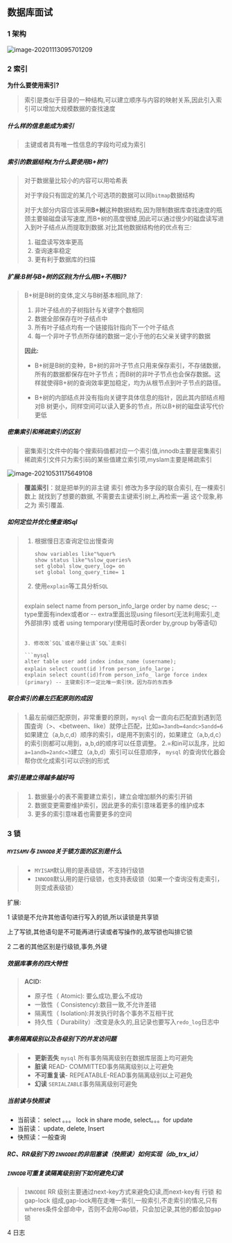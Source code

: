 ## 数据库面试

### 1 架构

![image-20201113095701209](C:\Users\37779\AppData\Roaming\Typora\typora-user-images\image-20201113095701209.png)

### 2 索引

**为什么要使用索引?**

> 索引是类似于目录的一种结构,可以建立顺序与内容的映射关系,因此引入索引可以增加大规模数据的查找速度

##### **什么样的信息能成为索引**

> 主键或者具有唯一性信息的字段均可成为索引

##### **索引的数据结构(为什么要使用B+树?)**

> 对于数据量比较小的内容可以用哈希表
>
> 对于字段只有固定的某几个可选项的数据可以同`bitmap`数据结构
>
> 对于大部分内容应该采用**B+树**这种数据结构,因为限制数据库查找速度的瓶颈主要输磁盘读写速度,而B+树的高度很矮,因此可以通过很少的磁盘读写进入到叶子结点从而提取到数据.对比其他数据结构他的优点有三:
>
> 1. 磁盘读写效率更高
> 2. 查询速率稳定
> 3. 更有利于数据库的扫描

##### 扩展:B树与B+树的区别(为什么用B+不用B)?

> B+树是B树的变体,定义与B树基本相同,除了:
>
> 1. 非叶子结点的子树指针与关键字个数相同
> 2. 数据全部保存在叶子结点中
> 3. 所有叶子结点均有一个链接指针指向下一个叶子结点
> 4. 每一个非叶子节点所存储的数据一定小于他的右父亲关键字的数据
>
> **因此:**
>
> - B+树是B树的变种，B+树的非叶子节点只用来保存索引，不存储数据，所有的数据都保存在叶子节点；而B树的非叶子节点也会保存数据。这样就使得B+树的查询效率更加稳定，均为从根节点到叶子节点的路径。
>
> - B+树的内部结点并没有指向关键字具体信息的指针，因此其内部结点相对B 树更小，同样空间可以读入更多的节点，所以B+树的磁盘读写代价更低

##### 密集索引和稀疏索引的区别

> 密集索引文件中的每个搜索码值都对应一个索引值,innodb主要是密集索引
> 稀疏索引文件只为索引码的某些值建立索引项,myslam主要是稀疏索引

![image-20210531175649108](E:\nutstore\md\数据库面试.assets\image-20210531175649108.png)

> **覆盖索引**：就是把单列的非主键 索引 修改为多字段的联合索引,  在一棵索引数上 就找到了想要的数据, 不需要去主键索引树上,再检索一遍  这个现象,称之为 索引覆盖.

##### 如何定位并优化慢查询Sql

> 1. 根据慢日志查询定位出慢查询
>
>    ```mysql
>    show variables like"%quer%
>    show status like"%slow_queries%
>    set global slow_query_log= on
>    set global long_query_time= 1
>    ```
>
> 2. 使用`explain`等工具分析`SQL`
>
>    ```mysql
>   explain select name from person_info_large order by name desc;
>    -- type里面有index或者or
>    -- extra里面出现using filesort(无法利用索引,走外部排序) 或者 using temporary(使用临时表order by,group by等语句)
>    ```
>    
> 3. 修改改`SQL`或者尽量让该`SQL`走索引
>
> ```mysql
>alter table user add index indax_name (username);
> explain select count(id )from person_info_large；
> explain select count(id)from person_info_ large force index (primary) -- 主键索引不一定比唯一索引快，因为存的东西多
> ```

##### 联合索引的最左匹配原则的成因

> 1.最左前缀匹配原则，非常重要的原则，`mysql` 会一直向右匹配直到遇到范围査询（>、<between、like）就停止匹配，比如`a=3andb=4andc>5andd=6`如果建立（a,b,c,d）顺序的索引，d是用不到索引的，如果建立（a,b,d,c）的索引则都可以用到，a,b,d的顺序可以任意调整。
> 2.=和in可以乱序，比如`a=1andb=2andc=3`建立（a,b,d）索引可以任意顺序， `mysql` 的查询优化器会帮你优化成索引可以识别的形式

##### 索引是建立得越多越好吗

> 1. 数据量小的表不需要建立索引，建立会增加额外的索引开销
> 2. 数据变更需要维护索引，因此更多的索引意味着更多的维护成本
> 3. 更多的索引意味着也需要更多的空间

### 3 锁

##### `MYISAMV`与 `INNODB`关于锁方面的区別是什么

> - `MYISAM`默认用的是表级锁，不支持行级锁
> - `INNODB`默认用的是行级锁，也支持表级锁（如果一个查询没有走索引，则变成表级锁）

扩展:

1 读锁是不允许其他语句进行写入的锁,所以读锁是共享锁

   上了写锁,其他语句是不可能再进行读或者写操作的,故写锁也叫排它锁

2 二者的其他区别是行级锁,事务,外键

##### 效据库事务的四大特性

> **ACID:**
>
> - 原子性（ Atomic): 要么成功,要么不成功
> - 一致性（ Consistency):数目一致,不允许差错
> - 隔离性（ Isolation):并发执行时各个事务不互相干扰
> - 持久性（ Durability）:改变是永久的,且记录也要写入`redo_log`日志中 

##### 事务隔离级别以及各级别下的并发访问题

> - **更新丟失** `mysql` 所有事务隔离级别在数据库层面上均可避免
> - **脏读** READ- COMMITTED事务隔离级别以上可避免
> - **不可重复读**- REPEATABLE-READ事务隔离级别以上可避免
> - **幻读** `SERIALZABLE`事务隔离级别可避免

##### 当前读与快照读

- 当前读： select 。。。 lock in share mode, select。。。for update
- 当前读： update, delete, Insert
- 快照读：一般查询

##### RC、RR级别下的 `INNODBE`的非阻塞读（快照读）如何实现（db_trx_id）



##### `INNODB`可重复读隔离级别别下如何避免幻读

> `INNODBE` RR 级别主要通过next-key方式来避免幻读,而next-key有 行锁 和 gap-lock 组成,gap-lock用在走唯一索引,一般索引,不走索引的情况,只有wheres条件全部命中，否则不会用Gap锁，只会加记录,其他的都会加gap锁

4 日志